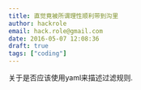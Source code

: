 ```yaml
---
title: 直觉竟被所谓理性顺利带到沟里
author: hackrole
email: hack.role@gmail.com
date: 2016-05-07 12:08:36
draft: true
tags: ["coding"]
---
```





关于是否应该使用yaml来描述过滤规则.
